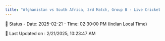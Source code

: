 ```yaml
---
title: "Afghanistan vs South Africa, 3rd Match, Group B - Live Cricket Score"
---
```


📑 Status - Date: 2025-02-21 - Time: 02:30:00 PM (Indian Local Time)

📝 Last Updated on : 2/21/2025, 10:23:47 AM  


